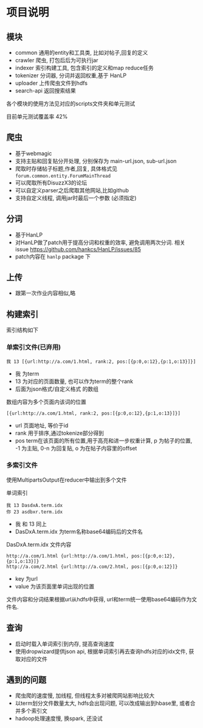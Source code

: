 # 项目说明

## 模块

- common 通用的entity和工具类, 比如对帖子,回复的定义
- crawler 爬虫, 打包后后为可执行jar
- indexer 索引构建工具, 包含索引的定义和map reduce任务
- tokenizer 分词器, 分词并返回权重,基于 HanLP
- uploader 上传爬虫文件到hdfs
- search-api 返回搜索结果

各个模块的使用方法见对应的scripts文件夹和单元测试

目前单元测试覆盖率 42% 

## 爬虫

- 基于webmagic
- 支持主贴和回复贴分开处理, 分别保存为 main-url.json, sub-url.json
- 爬取时存储帖子标题,作者,回复, 具体格式见 `forum.common.entity.ForumMainThread`
- 可以爬取所有DisuzzX3的论坛
- 可以自定义parser之后爬取其他网站,比如github
- 支持自定义线程, 调用jar时最后一个参数 (必须指定)

## 分词

- 基于HanLP
- 对HanLP做了patch用于提高分词和权重的效率, 避免调用两次分词. 相关issue https://github.com/hankcs/HanLP/issues/85
- patch内容在 `hanlp` package 下

## 上传

- 跟第一次作业内容相似,略

## 构建索引

索引结构如下

### 单索引文件(已弃用)

````
我 13 [{url:http://a.com/1.html, rank:2, pos:[{p:0,o:12},{p:1,o:13}]}]
````

- 我 为term
- 13 为对应的页面数量, 也可以作为term的整个rank
- 后面为json格式/自定义格式 的数组

数组内容为多个页面内该词的位置

````
[{url:http://a.com/1.html, rank:2, pos:[{p:0,o:12},{p:1,o:13}]}]
````
- url 页面地址, 等价于id
- rank 用于排序,通过tokenize部分得到
- pos term在该页面的所有位置,用于高亮和进一步权重计算, p 为帖子的位置, -1 为主贴, 0-n 为回复贴, o 为在帖子内容里的offset

###  多索引文件

使用MultipartsOutput在reducer中输出到多个文件

单词索引

```
我 13 DasdxA.term.idx
你 23 asdbxr.term.idx
```

- 我 和 13 同上
- DasDxA.term.idx 为term名称base64编码后的文件名

DasDxA.term.idx 文件内容

````
http://a.com/1.html {url:http://a.com/1.html, pos:[{p:0,o:12},{p:1,o:13}]}
http://a.com/2.html {url:http://a.com/2.html, pos:[{p:0,o:12}]}
````

- key 为url
- value 为该页面里单词出现的位置

文件内容和分词结果根据url从hdfs中获得, url和term统一使用base64编码作为文件名.

## 查询

- 启动时载入单词索引到内存, 提高查询速度
- 使用dropwizard提供json api, 根据单词索引再去查询hdfs对应的idx文件, 获取对应的文件

## 遇到的问题

- 爬虫爬的速度慢, 加线程, 但线程太多对被爬网站影响比较大
- 以term划分文件数量太大, hdfs会出现问题, 可以改成输出到hbase里, 或者合并多个索引文
- hadoop处理速度慢, 换spark, 还没试